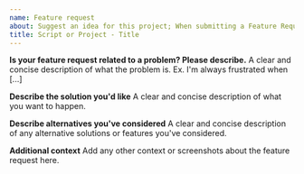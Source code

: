 ```yaml
---
name: Feature request
about: Suggest an idea for this project; When submitting a Feature Request, please make the Title according to this standard : "[Script or Project] - [Title]"
title: Script or Project - Title
---
```


**Is your feature request related to a problem? Please describe.**
A clear and concise description of what the problem is. Ex. I'm always frustrated when [...]

**Describe the solution you'd like**
A clear and concise description of what you want to happen.

**Describe alternatives you've considered**
A clear and concise description of any alternative solutions or features you've considered.

**Additional context**
Add any other context or screenshots about the feature request here.
